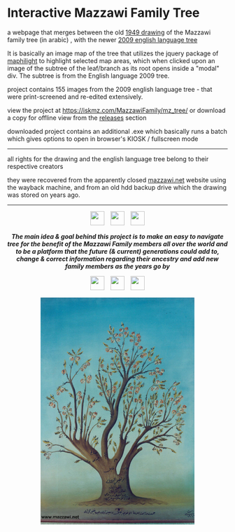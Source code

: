 # Interactive Mazzawi Family Tree


a webpage that merges between the old [1949 drawing](./res/mazzawi-family-tree-1949.png) of the Mazzawi family tree (in arabic) , with the newer [2009 english language tree](./res/mazzawi_english)

It is basically an image map of the tree that utilizes the jquery package of [maphilight](https://github.com/kemayo/maphilight) to highlight selected map areas, which when clicked upon an image of the subtree of the leaf/branch as its root opens inside a "modal" div.  The subtree is from the English language 2009 tree.

project contains 155 images from the 2009 english language tree - that were print-screened and re-edited extensively.

view the project at https://iskmz.com/MazzawiFamily/mz_tree/  or download a copy for offline view from the [releases](https://github.com/iskmz/InteractiveMazzawiFamilyTree/releases) section

downloaded project contains an additional .exe which basically runs a batch which gives options to open in browser's KIOSK / fullscreen mode

----------

all rights for the drawing and the english language tree belong to their respective creators

they were recovered from the apparently closed [mazzawi.net](http://mazzawi.net/) website using the wayback machine, and from an old hdd backup drive which the drawing was stored on years ago.

----------


<p align="center">
<img src="./res/icons8-tree-64.ico" width=32 height=32>&emsp;<img src="./res/icons8-tree-64.ico" width=32 height=32>&emsp;<img src="./res/icons8-tree-64.ico" width=32 height=32> </p>

<p align="center"><b><i>The main idea & goal behind this project is to make an easy to navigate tree for the benefit of the Mazzawi Family members all over the world and to be a platform that the future (& current) generations could add to, change & correct information regarding their ancestry and add new family members as the years go by</b></i></p>

<p align="center">
<img src="./res/icons8-tree-64.ico" width=32 height=32>&emsp;<img src="./res/icons8-tree-64.ico" width=32 height=32>&emsp;<img src="./res/icons8-tree-64.ico" width=32 height=32>
  </p>



<p align="center"><img src="./res/mazzawi-family-tree-1949.png" width="70%" height="70%"></p>
